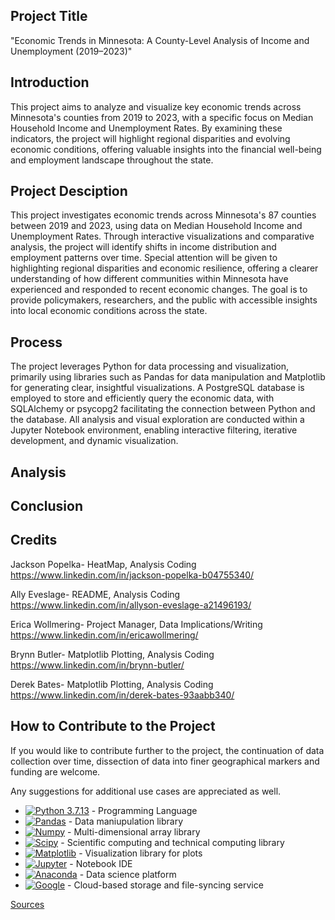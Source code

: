 ## Project Title

"Economic Trends in Minnesota: A County-Level Analysis of Income and Unemployment (2019–2023)"

## Introduction

This project aims to analyze and visualize key economic trends across Minnesota's counties from 2019 to 2023, with a specific focus on Median Household Income and Unemployment Rates. By examining these indicators, the project will highlight regional disparities and evolving economic conditions, offering valuable insights into the financial well-being and employment landscape throughout the state.

## Project Desciption

This project investigates economic trends across Minnesota's 87 counties between 2019 and 2023, using data on Median Household Income and Unemployment Rates. Through interactive visualizations and comparative analysis, the project will identify shifts in income distribution and employment patterns over time. Special attention will be given to highlighting regional disparities and economic resilience, offering a clearer understanding of how different communities within Minnesota have experienced and responded to recent economic changes. The goal is to provide policymakers, researchers, and the public with accessible insights into local economic conditions across the state.

## Process

The project leverages Python for data processing and visualization, primarily using libraries such as Pandas for data manipulation and Matplotlib for generating clear, insightful visualizations. A PostgreSQL database is employed to store and efficiently query the economic data, with SQLAlchemy or psycopg2 facilitating the connection between Python and the database. All analysis and visual exploration are conducted within a Jupyter Notebook environment, enabling interactive filtering, iterative development, and dynamic visualization.

## Analysis



## Conclusion


## Credits
 
Jackson Popelka- HeatMap, Analysis Coding https://www.linkedin.com/in/jackson-popelka-b04755340/

Ally Eveslage- README, Analysis Coding https://www.linkedin.com/in/allyson-eveslage-a21496193/
 
Erica Wollmering- Project Manager, Data Implications/Writing  https://www.linkedin.com/in/ericawollmering/
 
Brynn Butler- Matplotlib Plotting, Analysis Coding https://www.linkedin.com/in/brynn-butler/

Derek Bates- Matplotlib Plotting, Analysis Coding https://www.linkedin.com/in/derek-bates-93aabb340/


## How to Contribute to the Project

If you would like to contribute further to the project, the continuation of data collection over time, dissection of data into finer geographical markers and funding are welcome.

Any suggestions for additional use cases are appreciated as well.

- [![Python 3.7.13](https://img.shields.io/badge/python-3670A0?style=for-the-badge&logo=python&logoColor=ffdd54)]([https://www.python.org/downloads/release/python-3713/) - Programming Language
- [![Pandas](https://img.shields.io/badge/Pandas-2C2D72?style=for-the-badge&logo=pandas&logoColor=white)](https://pandas.pydata.org/docs/#) - Data maniupulation library
- [![Numpy](https://img.shields.io/badge/Numpy-777BB4?style=for-the-badge&logo=numpy&logoColor=white)](https://numpy.org/) - Multi-dimensional array library
- [![Scipy](https://img.shields.io/badge/Scipy-2C2D72?style=for-the-badge&logo=pandas&logoColor=white)](https://scipy.org/) - Scientific computing and technical computing library
- [![Matplotlib](https://img.shields.io/badge/Matplotlib-3776AB?style=for-the-badge&logo=plotly&logoColor=white)](https://matplotlib.org/) - Visualization library for plots
- [![Jupyter](https://img.shields.io/badge/Jupyter-F37626.svg?&style=for-the-badge&logo=Jupyter&logoColor=white)](https://jupyter.org/) - Notebook IDE
- [![Anaconda](https://img.shields.io/badge/Anaconda-44A833?style=for-the-badge&logo=anaconda&logoColor=white)](https://www.anaconda.com/) - Data science platform
- [![Google](https://img.shields.io/badge/Google-3776AB?style=for-the-badge&logo=Google&logoColor=white)](https://www.google.com/) - Cloud-based storage and file-syncing service

<ins>Sources</ins>
